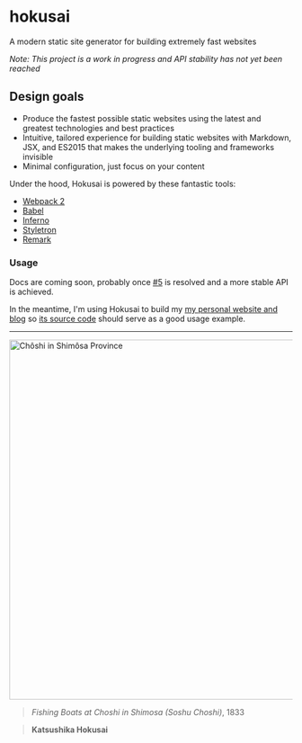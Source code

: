 # hokusai

A modern static site generator for building extremely fast websites

*Note: This project is a work in progress and API stability has not yet been reached*

## Design goals

- Produce the fastest possible static websites using the latest and greatest technologies and best practices
- Intuitive, tailored experience for building static websites with Markdown, JSX, and ES2015 that makes the underlying tooling and frameworks invisible
- Minimal configuration, just focus on your content

Under the hood, Hokusai is powered by these fantastic tools:
- [Webpack 2](https://github.com/webpack/webpack)
- [Babel](https://github.com/babel/babel)
- [Inferno](https://github.com/trueadm/inferno)
- [Styletron](https://github.com/rtsao/styletron)
- [Remark](https://github.com/wooorm/remark)

### Usage

Docs are coming soon, probably once [#5](https://github.com/rtsao/hokusai/issues/5) is resolved and a more stable API is achieved.

In the meantime, I'm using Hokusai to build my [my personal website and blog](https://ryantsao.com) so [its source code](https://github.com/rtsao/www) should serve as a good usage example.

---

<img width="640" src="https://upload.wikimedia.org/wikipedia/commons/0/0f/Hokusai_1760-1849_Ocean_waves.jpg" alt="Chôshi in Shimôsa Province"/>

> *Fishing Boats at Choshi in Shimosa (Soshu Choshi)*, 1833

> **Katsushika Hokusai**
